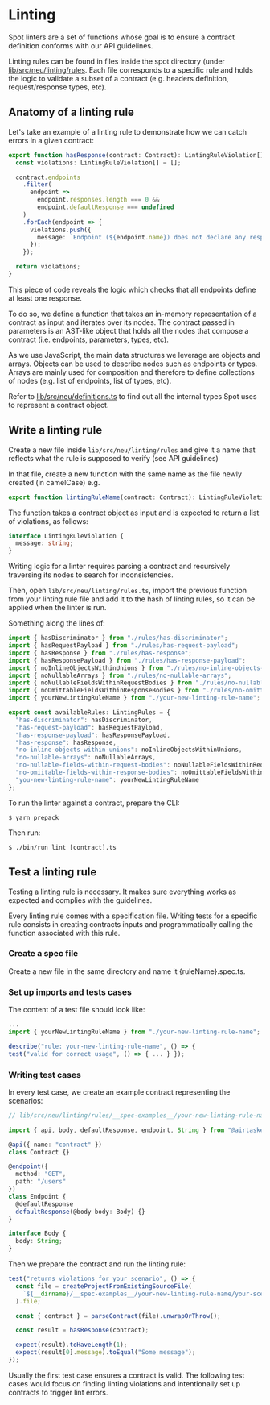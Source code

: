 # Linting

Spot linters are a set of functions whose goal is to ensure a contract definition conforms with our API guidelines.

Linting rules can be found in files inside the spot directory (under [lib/src/neu/linting/rules](/lib/src/neu/linting/rules). Each file corresponds to a specific rule and holds the logic to validate a subset of a contract (e.g. headers definition, request/response types, etc).

## Anatomy of a linting rule

Let's take an example of a linting rule to demonstrate how we can catch errors in a given contract:

```typescript
export function hasResponse(contract: Contract): LintingRuleViolation[] {
  const violations: LintingRuleViolation[] = [];

  contract.endpoints
    .filter(
      endpoint =>
        endpoint.responses.length === 0 &&
        endpoint.defaultResponse === undefined
    )
    .forEach(endpoint => {
      violations.push({
        message: `Endpoint (${endpoint.name}) does not declare any response`
      });
    });

  return violations;
}
```

This piece of code reveals the logic which checks that all endpoints define at least one response.

To do so, we define a function that takes an in-memory representation of a contract as input and iterates over its nodes. The contract passed in parameters is an AST-like object that holds all the nodes that compose a contract (i.e. endpoints, parameters, types, etc).

As we use JavaScript, the main data structures we leverage are objects and arrays. Objects can be used to describe nodes such as endpoints or types. Arrays are mainly used for composition and therefore to define collections of nodes (e.g. list of endpoints, list of types, etc).

Refer to [lib/src/neu/definitions.ts](lib/src/neu/definitions.ts) to find out all the internal types Spot uses to represent a contract object.

## Write a linting rule

Create a new file inside `lib/src/neu/linting/rules` and give it a name that reflects what the rule is supposed to verify (see API guidelines)

In that file, create a new function with the same name as the file newly created (in camelCase) e.g.

```typescript
export function lintingRuleName(contract: Contract): LintingRuleViolation[] { ... }
```

The function takes a contract object as input and is expected to return a list of violations, as follows:

```typescript
interface LintingRuleViolation {
  message: string;
}
```

Writing logic for a linter requires parsing a contract and recursively traversing its nodes to search for inconsistencies.

Then, open `lib/src/neu/linting/rules.ts`, import the previous function from your linting rule file and add it to the hash of linting rules, so it can be applied when the linter is run.

Something along the lines of:

```typescript
import { hasDiscriminator } from "./rules/has-discriminator";
import { hasRequestPayload } from "./rules/has-request-payload";
import { hasResponse } from "./rules/has-response";
import { hasResponsePayload } from "./rules/has-response-payload";
import { noInlineObjectsWithinUnions } from "./rules/no-inline-objects-within-unions";
import { noNullableArrays } from "./rules/no-nullable-arrays";
import { noNullableFieldsWithinRequestBodies } from "./rules/no-nullable-fields-within-request-bodies";
import { noOmittableFieldsWithinResponseBodies } from "./rules/no-omittable-fields-within-response-bodies";
import { yourNewLintingRuleName } from "./your-new-linting-rule-name";

export const availableRules: LintingRules = {
  "has-discriminator": hasDiscriminator,
  "has-request-payload": hasRequestPayload,
  "has-response-payload": hasResponsePayload,
  "has-response": hasResponse,
  "no-inline-objects-within-unions": noInlineObjectsWithinUnions,
  "no-nullable-arrays": noNullableArrays,
  "no-nullable-fields-within-request-bodies": noNullableFieldsWithinRequestBodies,
  "no-omiitable-fields-within-response-bodies": noOmittableFieldsWithinResponseBodies,
  "you-new-linting-rule-name": yourNewLintingRuleName
};
```

To run the linter against a contract, prepare the CLI:

```
$ yarn prepack
```

Then run:

```
$ ./bin/run lint [contract].ts
```

## Test a linting rule

Testing a linting rule is necessary. It makes sure everything works as expected and complies with the guidelines.

Every linting rule comes with a specification file. Writing tests for a specific rule consists in creating contracts inputs and programmatically calling the function associated with this rule.

### Create a spec file

Create a new file in the same directory and name it {ruleName}.spec.ts.

### Set up imports and tests cases

The content of a test file should look like:

```typescript
...
import { yourNewLintingRuleName } from "./your-new-linting-rule-name";

describe("rule: your-new-linting-rule-name", () => {
test("valid for correct usage", () => { ... } });
```

### Writing test cases

In every test case, we create an example contract representing the scenarios:

```typescript
// lib/src/neu/linting/rules/__spec-examples__/your-new-linting-rule-name/your-scenario.ts

import { api, body, defaultResponse, endpoint, String } from "@airtasker/spot";

@api({ name: "contract" })
class Contract {}

@endpoint({
  method: "GET",
  path: "/users"
})
class Endpoint {
  @defaultResponse
  defaultResponse(@body body: Body) {}
}

interface Body {
  body: String;
}
```

Then we prepare the contract and run the linting rule:

```typescript
test("returns violations for your scenario", () => {
  const file = createProjectFromExistingSourceFile(
    `${__dirname}/__spec-examples__/your-new-linting-rule-name/your-scenario.ts`
  ).file;

  const { contract } = parseContract(file).unwrapOrThrow();

  const result = hasResponse(contract);

  expect(result).toHaveLength(1);
  expect(result[0].message).toEqual("Some message");
});
```

Usually the first test case ensures a contract is valid. The following test cases would focus on finding linting violations and intentionally set up contracts to trigger lint errors.
